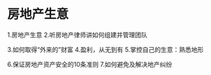 # 房地产生意
1.房地产生意
2.听房地产律师讲如何组建并管理团队

3.如何取得“外来的”财富
4.盈利，从无到有
5.掌控自己的生意：熟悉地形

6.保证房地产资产安全的10条准则
7.如何避免及解决地产纠纷